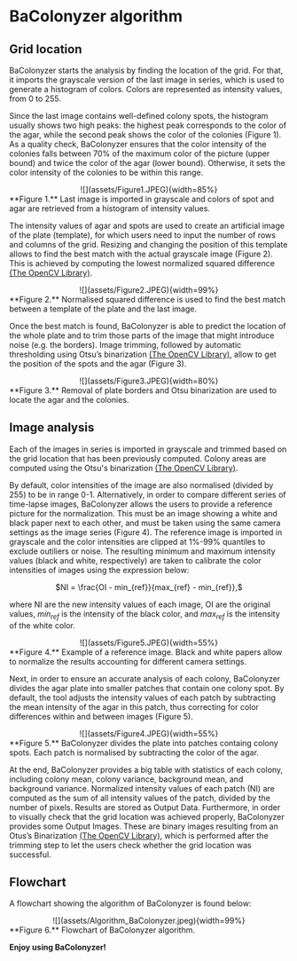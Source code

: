 # BaColonyzer algorithm

## Grid location

BaColonyzer starts the analysis by finding the location of the grid. For that, it imports the grayscale version of the last image in series, which is used to generate a histogram of colors. Colors are represented as intensity values, from 0 to 255.

Since the last image contains well-defined colony spots, the histogram usually shows two high peaks: the highest peak corresponds to the color of the agar, while the second peak shows the color of the colonies (Figure 1). As a quality check, BaColonyzer ensures that the color intensity of the colonies falls between 70% of the maximum color of the picture (upper bound) and twice the color of the agar (lower bound). Otherwise, it sets the color intensity of the colonies to be within this range.

<center>
![](assets/Figure1.JPEG){width=85%}
</center>
**Figure 1.** Last image is imported in grayscale and colors of spot
and agar are retrieved from a histogram of intensity values.

The intensity values of agar and spots are used to create an artificial image of the plate (template), for which users need to input the number of rows and columns of the grid. Resizing and changing the position of this template allows to find the best match with the actual grayscale image (Figure 2). This is achieved by computing the lowest normalized squared difference [(The OpenCV Library)](https://docs.opencv.org/4.0.0/df/dfb/group__imgproc__object.html).

<center>
![](assets/Figure2.JPEG){width=99%}
</center>
**Figure 2.** Normalised squared difference is used to find the best match
between a template of the plate and the last image.

Once the best match is found, BaColonyzer is able to predict the location of the whole plate and to trim those parts of the image that might introduce noise (e.g. the borders). Image trimming, followed by automatic thresholding using Otsu’s binarization [(The OpenCV Library)](https://docs.opencv.org/3.4.3/d7/d4d/tutorial_py_thresholding.html), allow to get the position of the spots and the agar (Figure 3).

<center>
![](assets/Figure3.JPEG){width=80%}
</center>
**Figure 3.** Removal of plate borders and Otsu binarization are used to locate
the agar and the colonies.


## Image analysis

Each of the images in series is imported in grayscale and trimmed based on the grid location that has been previously computed. Colony areas are computed using the Otsu's binarization [(The OpenCV Library)](https://docs.opencv.org/3.4.3/d7/d4d/tutorial_py_thresholding.html).

By default, color intensities of the image are also normalised (divided by 255) to be in range 0-1. Alternatively, in order to compare different series of time-lapse images, BaColonyzer allows the users to provide a reference picture for the normalization. This must be an image showing a white and black paper next to each other, and must be taken using the same camera settings as the image series (Figure 4). The reference image is imported in grayscale and the color intensities are clipped at 1%-99% quantiles to exclude outiliers or noise. The resulting minimum and maximum intensity values (black and white, respectively) are taken to calibrate the color intensities of images using the expression below:

<center>
$NI = \frac{OI - min_{ref}}{max_{ref} - min_{ref}},$
</center>

where NI are the new intensity values of each image, OI are the original values,
$min_{ref}$ is the intensity of the black color, and $max_{ref}$ is the intensity of the white color.

<center>
![](assets/Figure5.JPEG){width=55%}
</center>
**Figure 4.** Example of a reference image. Black and white papers allow to
normalize the results accounting for different camera settings.

Next, in order to ensure an accurate analysis of each colony, BaColonyzer divides the agar plate into smaller patches that contain one colony spot. By default, the tool adjusts the intensity values of each patch by subtracting the mean intensity of the agar in this patch, thus correcting for color differences within and between images (Figure 5).

<center>
![](assets/Figure4.JPEG){width=55%}
</center>
**Figure 5.** BaColonyzer divides the plate into patches containg colony spots.
Each patch is normalised by subtracting the color of the agar.

At the end, BaColonyzer provides a big table with statistics of each colony, including colony mean, colony variance, background mean, and background variance. Normalized intensity values of each patch (NI) are computed as the sum of all intensity values of the patch, divided by the number of pixels. Results are stored as Output Data. Furthermore, in order to visually check that the grid location was achieved properly, BaColonyzer provides some Output Images. These are binary images resulting from an Otus’s Binarization [(The OpenCV Library)](https://docs.opencv.org/3.4.3/d7/d4d/tutorial_py_thresholding.html), which is performed after the trimming step to let the users check whether the grid location was successful.  

## Flowchart

A flowchart showing the algorithm of BaColonyzer is found below:

<center>
![](assets/Algorithm_BaColonyzer.jpeg){width=99%}
</center>
**Figure 6.** Flowchart of BaColonyzer algorithm.

**Enjoy using BaColonyzer!**
